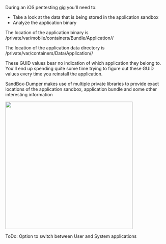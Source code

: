 During an iOS pentesting gig you'll need to:
- Take a look at the data that is being stored in the application sandbox
- Analyze the application binary

The location of the application binary is /private/var/mobile/containers/Bundle/Application/<Bundle-GUID>/

The location of the application data directory is /private/var/containers/Data/Application/<App-GUID>/

These GUID values bear no indication of which application they belong to. You'll end up spending quite some time trying to figure out these GUID values every time you reinstall the application.

SandBox-Dumper makes use of multiple private libraries to provide exact locations of the application sandbox, application bundle and some other interesting information

<img src="https://i.imgur.com/QyMu3Z5.png" height="400" width="400" >

ToDo:
Option to switch between User and System applications
